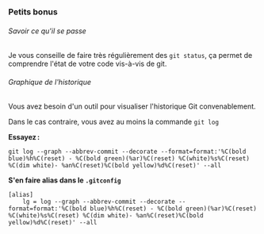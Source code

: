 ### Petits bonus

###### Savoir ce qu'il se passe

Je vous conseille de faire très régulièrement des `git status`, ça permet de comprendre l'état de votre code vis-à-vis de git.

###### Graphique de l'historique

Vous avez besoin d'un outil pour visualiser l'historique Git convenablement.

Dans le cas contraire, vous avez au moins la commande `git log`

**Essayez :**

```
git log --graph --abbrev-commit --decorate --format=format:'%C(bold blue)%h%C(reset) - %C(bold green)(%ar)%C(reset) %C(white)%s%C(reset) %C(dim white)- %an%C(reset)%C(bold yellow)%d%C(reset)' --all
```

**S'en faire alias dans le `.gitconfig`**

```
[alias]
    lg = log --graph --abbrev-commit --decorate --format=format:'%C(bold blue)%h%C(reset) - %C(bold green)(%ar)%C(reset) %C(white)%s%C(reset) %C(dim white)- %an%C(reset)%C(bold yellow)%d%C(reset)' --all
```

